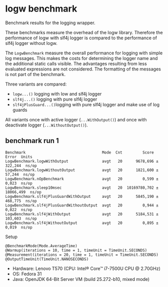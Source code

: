 # logw benchmark

Benchmark results for the logging wrapper.

These benchmarks measure the overhead of the logw library.
Therefore the performance of logw with slf4j logger is compared 
to the performance of slf4j logger without logw.

The `LogwBenchmark` measure the overall performance for logging 
with simple log messages. This makes the costs for determining the 
logger name and the additional static calls visible. The advantages 
resulting from less evaluated expressions are not considered. The 
formatting of the messages is not part of the benchmark.

Three variants are compared:
* `logw...()` logging with low and slf4j logger
* `slf4j...()` logging with pure slf4j logger
* `slf4jPlusGuard...()`logging with pure slf4j logger and make use of log guards 
  
All variants once with active logger (`...WithOutput()`) and once with 
deactivate logger (`...WithoutOutput()`).


## benchmark run 1
```
Benchmark                                  Mode  Cnt         Score       Error  Units
LogwBenchmark.logwWithOutput               avgt   20      9678,696 ±   322,244  ns/op
LogwBenchmark.logwWithoutOutput            avgt   20      1821,600 ±    57,244  ns/op
LogwBenchmark.nOpBenchmark                 avgt   20         0,599 ±     0,023  ns/op
LogwBenchmark.sleep10msec                  avgt   20  10169780,702 ± 18066,499  ns/op
LogwBenchmark.slf4jPlusGuardWithOutput     avgt   20      5845,190 ±   468,775  ns/op
LogwBenchmark.slf4jPlusGuardWithoutOutput  avgt   20         0,944 ±     0,022  ns/op
LogwBenchmark.slf4jWithOutput              avgt   20      5184,531 ±   103,603  ns/op
LogwBenchmark.slf4jWithoutOutput           avgt   20         0,895 ±     0,019  ns/op
```
Setup
```
@BenchmarkMode(Mode.AverageTime)
@Warmup(iterations = 10, time = 1, timeUnit = TimeUnit.SECONDS)
@Measurement(iterations = 20, time = 1, timeUnit = TimeUnit.SECONDS)
@OutputTimeUnit(TimeUnit.NANOSECONDS)
```
* Hardware: Lenovo T570 (CPU: Intel® Core™ i7-7500U CPU @ 2.70GHz)
* OS: Fedora 31
* Java: OpenJDK 64-Bit Server VM (build 25.272-b10, mixed mode)
